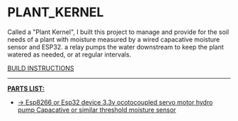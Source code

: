 # PLANT_KERNEL
Called a "Plant Kernel", I built this project to manage and provide for the soil needs of a plant with moisture measured by a wired capacative moisture sensor and ESP32. a relay pumps the water downstream to keep the plant watered as needed, or at regular intervals.

<u> BUILD INSTRUCTIONS <u> 
<hr/>
 <b> PARTS LIST:</b>
 <ul>
   <li>
     -> 
      Esp8266 or Esp32 device
      3.3v ocotocoupled servo motor
      hydro pump
      Capacative or similar threshold moisture sensor
   </li>


   
 </ul>
